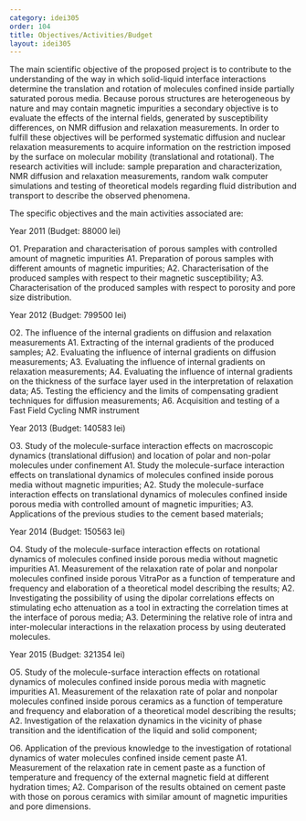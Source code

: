 ```yaml
---
category: idei305
order: 104
title: Objectives/Activities/Budget
layout: idei305
---
```

The main scientific objective of the proposed project is to contribute to the understanding of the way in which solid-liquid interface interactions determine the translation and rotation of molecules confined inside partially saturated porous media. Because porous structures are heterogeneous by nature and may contain magnetic impurities a secondary objective is to evaluate the effects of the internal fields, generated by susceptibility differences, on NMR diffusion and relaxation measurements. In order to fulfill these objectives will be performed systematic diffusion and nuclear relaxation measurements to acquire information on the restriction imposed by the surface on molecular mobility (translational and rotational). The research activities will include: sample preparation and characterization, NMR diffusion and relaxation measurements, random walk computer simulations and testing of theoretical models regarding fluid distribution and transport to describe the observed phenomena.


The specific objectives and the main activities associated are:

Year 2011 (Budget: 88000 lei)

O1. Preparation and characterisation of porous samples with controlled amount of magnetic
       impurities
       A1. Preparation of porous samples with different amounts of magnetic impurities;
       A2. Characterisation of the produced samples with respect to their magnetic susceptibility;
       A3. Characterisation of the produced samples with respect to porosity and pore size distribution.

Year 2012 (Budget: 799500 lei)

O2. The influence of the internal gradients on diffusion and relaxation measurements
       A1. Extracting of the internal gradients of the produced samples;
       A2. Evaluating the influence of internal gradients on diffusion measurements;
       A3. Evaluating the influence of internal gradients on relaxation measurements;
       A4. Evaluating the influence of internal gradients on the thickness of the surface layer used in
              the interpretation of relaxation data;
       A5. Testing the efficiency and the limits of compensating gradient techniques for diffusion
              measurements;
      A6.  Acquisition and testing of a Fast Field Cycling NMR instrument

Year 2013 (Budget: 140583 lei)

 O3. Study of the molecule-surface interaction effects on macroscopic dynamics (translational
        diffusion) and location of polar and non-polar molecules under confinement
        A1. Study the molecule-surface interaction effects on translational dynamics of molecules
               confined inside porous media without magnetic impurities;
        A2. Study the molecule-surface interaction effects on translational dynamics of molecules
               confined inside porous media with controlled amount of magnetic impurities;
        A3. Applications of the previous studies to the cement based materials;

Year 2014 (Budget: 150563 lei)

 O4. Study of the molecule-surface interaction effects on rotational dynamics of molecules confined inside                porous media without magnetic impurities
        A1. Measurement of the relaxation rate of polar and nonpolar molecules confined inside porous VitraPor                             as a function of temperature and frequency and elaboration of a theoretical model describing the results;
        A2. Investigating the possibility of using the dipolar correlations effects on stimulating echo attenuation
              as a tool in extracting the correlation times at the interface of porous media;
        A3. Determining the relative role of intra and inter-molecular interactions in the relaxation process by
              using deuterated molecules.

Year 2015 (Budget: 321354 lei)

O5. Study of the molecule-surface interaction effects on rotational dynamics of molecules confined inside              porous media with magnetic impurities
       A1. Measurement of the relaxation rate of polar and nonpolar molecules confined inside porous ceramics                            as a function of temperature and frequency and elaboration of a theoretical model describing the results;
       A2. Investigation of the relaxation dynamics in the vicinity of phase transition and the identification of
             the liquid and solid component;

O6. Application of the previous knowledge to the investigation  of rotational dynamics of water molecules confined inside cement paste
      A1. Measurement of the relaxation rate in cement paste as a function of temperature and frequency of the                       external magnetic field at different hydration times;
      A2. Comparison of the results obtained on cement paste with those on porous ceramics with similar amount of
            magnetic impurities and pore dimensions.
